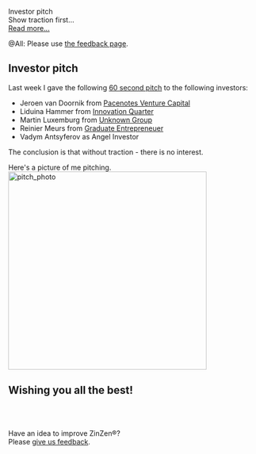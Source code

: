 Investor pitch    
Show traction first...   
[Read more...](https://blog.zinzen.me/2023/02/25/Investor-pitch.html)   

@All: Please use [the feedback page](https://zinzen.me/Home/ZinZen/Feedback).

## Investor pitch

Last week I gave the following [60 second pitch](https://ZinZen.me/invest) to the following investors:  
- Jeroen van Doornik from [Pacenotes Venture Capital](http://pacenotes.vc/)  
- Liduina Hammer from [Innovation Quarter](https://www.innovationquarter.nl/en/)
- Martin Luxemburg from [Unknown Group](https://www.unknowngroup.com/)
- Reinier Meurs from [Graduate Entrepreneuer](http://graduate.nl/)
- Vadym Antsyferov as Angel Investor

The conclusion is that without traction - there is no interest.

Here's a picture of me pitching.  
<img src="/img/pitch_photo.jpg" alt="pitch_photo" width="400"/>  

## Wishing you all the best!
<br />
<br />

Have an idea to improve ZinZen®?  
Please [give us feedback](https://zinzen.me/Home/ZinZen/Feedback).

